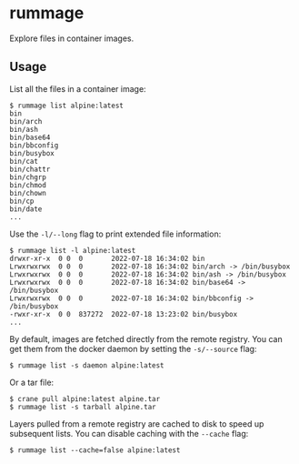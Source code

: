 # rummage

Explore files in container images.

## Usage

List all the files in a container image:

```
$ rummage list alpine:latest
bin
bin/arch
bin/ash
bin/base64
bin/bbconfig
bin/busybox
bin/cat
bin/chattr
bin/chgrp
bin/chmod
bin/chown
bin/cp
bin/date
...
```

Use the `-l/--long` flag to print extended file information:

```
$ rummage list -l alpine:latest
drwxr-xr-x  0 0  0       2022-07-18 16:34:02 bin
Lrwxrwxrwx  0 0  0       2022-07-18 16:34:02 bin/arch -> /bin/busybox
Lrwxrwxrwx  0 0  0       2022-07-18 16:34:02 bin/ash -> /bin/busybox
Lrwxrwxrwx  0 0  0       2022-07-18 16:34:02 bin/base64 -> /bin/busybox
Lrwxrwxrwx  0 0  0       2022-07-18 16:34:02 bin/bbconfig -> /bin/busybox
-rwxr-xr-x  0 0  837272  2022-07-18 13:23:02 bin/busybox
...
```

By default, images are fetched directly from the remote registry. You can get
them from the docker daemon by setting the `-s/--source` flag:

```
$ rummage list -s daemon alpine:latest
```

Or a tar file:

```
$ crane pull alpine:latest alpine.tar
$ rummage list -s tarball alpine.tar
```

Layers pulled from a remote registry are cached to disk to speed up subsequent
lists. You can disable caching with the `--cache` flag:

```
$ rummage list --cache=false alpine:latest
```
